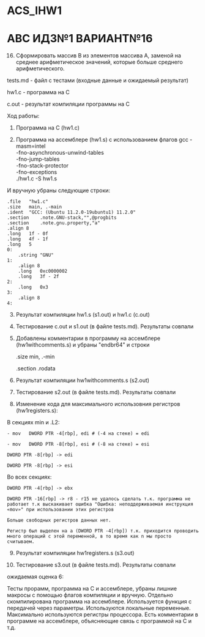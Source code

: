 # ACS_IHW1
# АВС ИДЗ№1 ВАРИАНТ№16

16. Сформировать массив B из элементов массива A, заменой на
среднее арифметическое значений, которые больше среднего
арифметического.

tests.md - файл с тестами (входные данные и ожидаемый результат)

hw1.c - программа на C

c.out - результат компиляции программы на C

Ход работы:

1) Программа на С (hw1.c)

2) Программа на ассемблере (hw1.s) с использованием флагов gcc -masm=intel \
    -fno-asynchronous-unwind-tables \
    -fno-jump-tables \
    -fno-stack-protector \
    -fno-exceptions \
    ./hw1.c -S hw1.s
    
И вручную убраны следующие строки:

	.file	"hw1.c"
    .size	main, .-main
	.ident	"GCC: (Ubuntu 11.2.0-19ubuntu1) 11.2.0"
	.section	.note.GNU-stack,"",@progbits
	.section	.note.gnu.property,"a"
	.align 8
	.long	1f - 0f
	.long	4f - 1f
	.long	5
    0:
        .string	"GNU"
    1:
        .align 8
        .long	0xc0000002
        .long	3f - 2f
    2:
        .long	0x3
    3:
        .align 8
    4:
    
3) Результат компиляции hw1.s (s1.out) и hw1.c (c.out)

4) Тестирование c.out и s1.out (в файле tests.md). Результаты совпали

5) Добавлены комментарии в программу на ассемблере (hw1withcomments.s) и убраны "endbr64" и строки

	.size	min, .-min
	
	.section	.rodata

6) Результат компиляции hw1withcomments.s (s2.out) 

7) Тестирование s2.out (в файле tests.md). Результаты совпали

8) Изменение кода для максимального использовния регистров (hw1registers.s):

В секциях min и .L2:

	- mov	DWORD PTR -4[rbp], edi # (-4 на стеке) = edi 
	
	- mov	DWORD PTR -8[rbp], esi # (-8 на стеке) = esi
	
	DWORD PTR -8[rbp] -> edi
	
	DWORD PTR -8[rbp] -> esi
	
Во всех секциях:

	DWORD PTR -4[rbp] -> ebx
	
	DWORD PTR -16[rbp] -> r8 - r15 не удалось сделать т.к. программа не работает т.к выскакивает ошибка "Ошибка: неподдерживаемая инструкция «mov»" при использовании этих регистров
	
	Больше свободных регистров данных нет.
	
	Регистр был выделен на a (DWORD PTR -4[rbp]) т.к. приходится проводить много операций с этой переменной, в то время как n мы просто считываем.

9) Результат компиляции hw1registers.s (s3.out) 

10) Тестирование s3.out (в файле tests.md). Результаты совпали

ожидаемая оценка 6:

Тесты прорамм, программа на C и ассемблере, убраны лишние макросы с помощью флагов компиляции и вручную. Отдельно скомпилирована программа на ассемблере.
Используется функция с передачей через параметры. Используются локальные переменные. Максимально используются регистры процессора. Есть комментарии в программе на ассемблере, объясняющие связь с программой на С и т.д.
